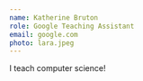 ```yaml
---
name: Katherine Bruton
role: Google Teaching Assistant
email: google.com
photo: lara.jpeg
---
```


<!-- [Schedule an appointment](https://calendly.com/laralinmcc){: .btn .btn-outline } -->

I teach computer science!